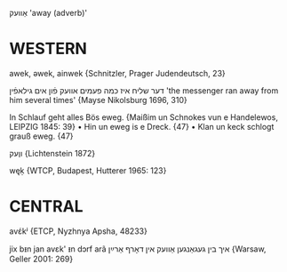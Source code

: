 אַוועק
'away (adverb)'

WESTERN
========

awek, əwek, ainwek {Schnitzler, Prager Judendeutsch, 23}

דער שליח איז כמה פעמים אוועק פֿון אים גילאפֿין
'the messenger ran away from him several times'
{Mayse Nikolsburg 1696, 310}

In Schlauf geht alles Bös eweg.
{Maißim un Schnokes vun e Handelewos, LEIPZIG 1845: 39}
	•	Hin un eweg is e Dreck. {47}
	•	Klan un keck schlogt grauß eweg. {47}

ווֶעק {Lichtenstein 1872}

węḳ {WTCP, Budapest, Hutterer 1965: 123}

CENTRAL
========

avɛ́kʲ {ETCP, Nyzhnya Apsha, 48233}

jix bᵻn jan avɛk' ᵻn dɔrf arã איך בין געגאַנגען אַוועק אין דאָרף אַרײַן {Warsaw, Geller 2001: 269}
